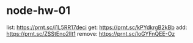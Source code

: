 # node-hw-01

list: https://prnt.sc/i1L5RR17deci
get: https://prnt.sc/kPYdkrgB2kBb
add: https://prnt.sc/ZSStEno2llt1
remove: https://prnt.sc/loGYFnQEE-Oz